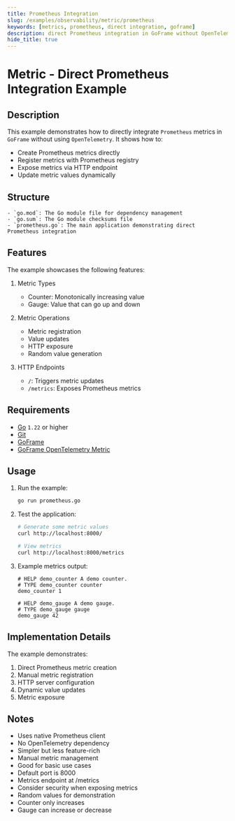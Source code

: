 ```yaml
---
title: Prometheus Integration
slug: /examples/observability/metric/prometheus
keywords: [metrics, prometheus, direct integration, goframe]
description: direct Prometheus integration in GoFrame without OpenTelemetry
hide_title: true
---
```


# Metric - Direct Prometheus Integration Example

## Description

This example demonstrates how to directly integrate `Prometheus` metrics in `GoFrame` without using `OpenTelemetry`. It shows how to:
- Create Prometheus metrics directly
- Register metrics with Prometheus registry
- Expose metrics via HTTP endpoint
- Update metric values dynamically

## Structure

```text
- `go.mod`: The Go module file for dependency management
- `go.sum`: The Go module checksums file
- `prometheus.go`: The main application demonstrating direct Prometheus integration
```

## Features

The example showcases the following features:
1. Metric Types
   - Counter: Monotonically increasing value
   - Gauge: Value that can go up and down

2. Metric Operations
   - Metric registration
   - Value updates
   - HTTP exposure
   - Random value generation

3. HTTP Endpoints
   - `/`: Triggers metric updates
   - `/metrics`: Exposes Prometheus metrics

## Requirements

- [Go](https://golang.org/dl/) `1.22` or higher
- [Git](https://git-scm.com/downloads)
- [GoFrame](https://goframe.org)
- [GoFrame OpenTelemetry Metric](https://github.com/gogf/gf/tree/master/contrib/metric/otelmetric)

## Usage

1. Run the example:
   ```bash
   go run prometheus.go
   ```

2. Test the application:
   ```bash
   # Generate some metric values
   curl http://localhost:8000/
   
   # View metrics
   curl http://localhost:8000/metrics
   ```

3. Example metrics output:
   ```text
   # HELP demo_counter A demo counter.
   # TYPE demo_counter counter
   demo_counter 1
   
   # HELP demo_gauge A demo gauge.
   # TYPE demo_gauge gauge
   demo_gauge 42
   ```

## Implementation Details

The example demonstrates:
1. Direct Prometheus metric creation
2. Manual metric registration
3. HTTP server configuration
4. Dynamic value updates
5. Metric exposure

## Notes

- Uses native Prometheus client
- No OpenTelemetry dependency
- Simpler but less feature-rich
- Manual metric management
- Good for basic use cases
- Default port is 8000
- Metrics endpoint at /metrics
- Consider security when exposing metrics
- Random values for demonstration
- Counter only increases
- Gauge can increase or decrease
